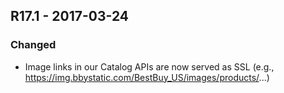 ## R17.1 - 2017-03-24

### Changed
- Image links in our Catalog APIs are now served as SSL (e.g., https://img.bbystatic.com/BestBuy_US/images/products/...)